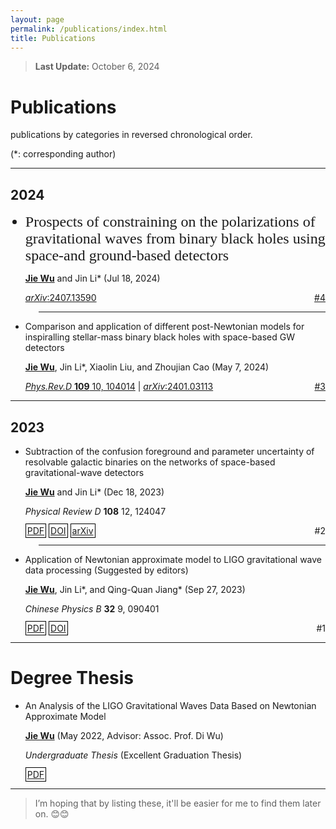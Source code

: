```yaml
---
layout: page
permalink: /publications/index.html
title: Publications
---
```


<style>
  @font-face {
    font-family: 'times';
    src: url('/assets/fonts/TIMES.TTF') format('truetype');
  }
</style>


> **Last Update:** October 6, 2024

# Publications

<p style="text-indent: 0;">publications by categories in reversed chronological order.</p>

<p style="text-indent: 0;">(*: corresponding author)</p>

---

## 2024

<ul>
  <li style="font-family: 'times'; font-size: 24px;">
    Prospects of constraining on the polarizations of gravitational waves from binary black holes using space-and ground-based detectors
  </li>

  <u><strong>Jie Wu</strong></u> and Jin Li* (Jul 18, 2024)

  <a href="https://arxiv.org/abs/2407.13590"><em>arXiv</em>:2407.13590</a>
  <span style="float: right;"><a href="https://wujie3375.github.io/file/4.pdf">#4</a></span>
</ul>


<!-- ===================================================== -->
<hr style="width: 91%; margin-left: auto;">
<!-- ===================================================== -->


-  Comparison and application of different post-Newtonian models for inspiralling stellar-mass binary black holes with space-based GW detectors

   <u><strong>Jie Wu</strong></u>, Jin Li\*, Xiaolin Liu, and Zhoujian Cao (May 7, 2024)

   <!-- *Physical Review D* **109** 10, 104014
   
   <span style="border: 1px solid black; padding: 2px;">[PDF](https://wujie3375.github.io\file\3.pdf)</span> <span style="border: 1px solid black; padding: 2px;">[DOI](https://journals.aps.org/prd/abstract/10.1103/PhysRevD.109.104014)</span> <span style="border: 1px solid black; padding: 2px;">[arXiv](https://arxiv.org/abs/2401.03113)</span>
   <span style="float: right;">#3</span>  -->

   [*Phys.Rev.D* **109** 10, 104014](https://journals.aps.org/prd/abstract/10.1103/PhysRevD.109.104014) |
   [*arXiv*:2401.03113](https://arxiv.org/abs/2401.03113)
   <span style="float: right;">[#3](https://wujie3375.github.io\file\3.pdf)</span>
   

<!-- ===================================================== -->
<hr style="width: 100%; margin-left: auto;">
<!-- ===================================================== -->

## 2023

-  Subtraction of the confusion foreground and parameter uncertainty of resolvable galactic binaries on the networks of space-based gravitational-wave detectors

   <u><strong>Jie Wu</strong></u> and Jin Li\* (Dec 18, 2023)

   *Physical Review D* **108** 12, 124047
   
   <span style="border: 1px solid black; padding: 2px;">[PDF](https://wujie3375.github.io\file\2.pdf)</span> <span style="border: 1px solid black; padding: 2px;">[DOI](https://journals.aps.org/prd/abstract/10.1103/PhysRevD.108.124047)</span> <span style="border: 1px solid black; padding: 2px;">[arXiv](https://arxiv.org/abs/2307.05568)</span> 
   <span style="float: right;">#2</span>
   

<!-- ===================================================== -->
<hr style="width: 91%; margin-left: auto;">
<!-- ===================================================== -->


-  Application of Newtonian approximate model to LIGO gravitational wave data processing (Suggested by editors) 

   <u><strong>Jie Wu</strong></u>, Jin Li\*, and Qing-Quan Jiang\* (Sep 27, 2023)

   *Chinese Physics B* **32** 9, 090401
   
   <span style="border: 1px solid black; padding: 2px;">[PDF](https://wujie3375.github.io\file\1.pdf)</span> <span style="border: 1px solid black; padding: 2px;">[DOI](https://cpb.iphy.ac.cn/EN/10.1088/1674-1056/acd8a3)</span> 
   <span style="float: right;">#1</span> 
   

---

# Degree Thesis

-  An Analysis of the LIGO Gravitational Waves Data Based on Newtonian Approximate Model

   <u><strong>Jie Wu</strong></u> (May  2022, Advisor: Assoc. Prof. Di Wu) 

   *Undergraduate Thesis* (Excellent Graduation Thesis) 
   
   <span style="border: 1px solid black; padding: 2px;">[PDF](https://wujie3375.github.io\file\Undergraduate-Thesis.pdf)</span>

---

> I’m hoping that by listing these, it'll be easier for me to find them later on. 😊😊